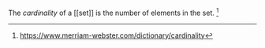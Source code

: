 The *cardinality* of a [[set]] is the number of elements in the set. [^1] 

[^1]: https://www.merriam-webster.com/dictionary/cardinality